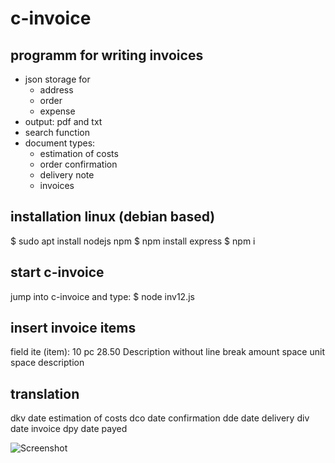 # c-invoice
programm for writing invoices
---
- json storage for  
    + address
    + order
    + expense
- output: pdf and txt
- search function
- document types:
    + estimation of costs
    + order confirmation
    + delivery note
    + invoices


installation linux (debian based)
---
$ sudo apt install nodejs npm
$ npm install express
$ npm i


start c-invoice
---
jump into c-invoice and type:
$ node inv12.js

insert invoice items
---
field ite (item):
10 pc 28.50 Description without line break
amount space unit space description

translation
---
dkv date estimation of costs
dco date confirmation
dde date delivery
div date invoice
dpy date payed

![Screenshot](https://github.com/hilca44/c-invoice/assets/113212346/60d5d0d2-c421-4770-820f-c6dc8c7d12fa)

